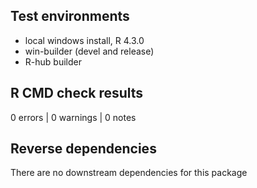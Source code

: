 ## Test environments
* local windows install, R 4.3.0
* win-builder (devel and release)
* R-hub builder


## R CMD check results

0 errors | 0 warnings | 0 notes


## Reverse dependencies
  
There are no downstream dependencies for this package

